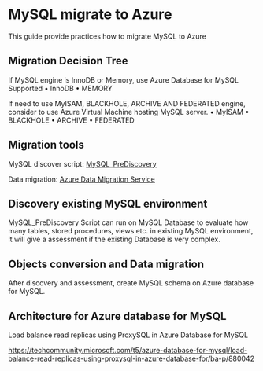 # MySQL migrate to Azure

This guide provide practices how to migrate MySQL to Azure


## Migration Decision Tree

If MySQL engine is InnoDB or Memory, use Azure Database for MySQL 
Supported
•	InnoDB
•	MEMORY

If need to use MyISAM, BLACKHOLE, ARCHIVE AND FEDERATED engine, consider to use Azure Virtual Machine hosting MySQL server. 
•	MyISAM
•	BLACKHOLE
•	ARCHIVE
•	FEDERATED



## Migration tools

MySQL discover script:
[MySQL_PreDiscovery](Scripts/MySQL_PreDiscovery.sql)

Data migration:
[Azure Data Migration Service](https://docs.microsoft.com/en-us/azure/dms/tutorial-rds-mysql-server-azure-db-for-mysql-online)


## Discovery existing MySQL environment

MySQL_PreDiscovery Script can run on MySQL Database to evaluate how many tables, stored procedures, views etc. in existing MySQL environment, it will give a assessment if the existing Database is very complex. 


## Objects conversion and Data migration
After discovery and assessment, create MySQL schema on Azure database for MySQL.

## Architecture for Azure database for MySQL

Load balance read replicas using ProxySQL in Azure Database for MySQL

https://techcommunity.microsoft.com/t5/azure-database-for-mysql/load-balance-read-replicas-using-proxysql-in-azure-database-for/ba-p/880042
